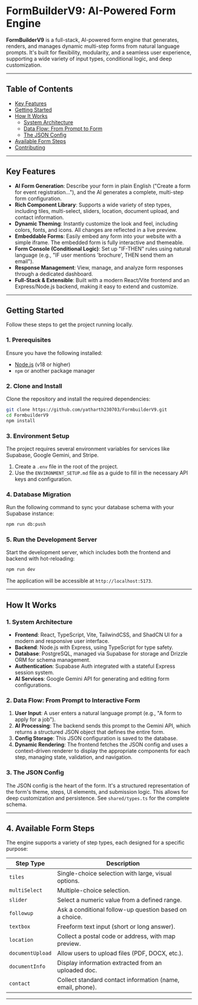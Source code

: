 # FormBuilderV9: AI-Powered Form Engine



**FormBuilderV9** is a full-stack, AI-powered form engine that generates, renders, and manages dynamic multi-step forms from natural language prompts. It's built for flexibility, modularity, and a seamless user experience, supporting a wide variety of input types, conditional logic, and deep customization.

---

## Table of Contents

- [Key Features](#key-features)
- [Getting Started](#getting-started)
- [How It Works](#how-it-works)
  - [System Architecture](#1-system-architecture)
  - [Data Flow: From Prompt to Form](#2-data-flow-from-prompt-to-interactive-form)
  - [The JSON Config](#3-the-json-config)
- [Available Form Steps](#4-available-form-steps)
- [Contributing](#contributing)

---

## Key Features

-   **AI Form Generation**: Describe your form in plain English ("Create a form for event registration..."), and the AI generates a complete, multi-step form configuration.
-   **Rich Component Library**: Supports a wide variety of step types, including tiles, multi-select, sliders, location, document upload, and contact information.
-   **Dynamic Theming**: Instantly customize the look and feel, including colors, fonts, and icons. All changes are reflected in a live preview.
-   **Embeddable Forms**: Easily embed any form into your website with a simple iframe. The embedded form is fully interactive and themeable.
-   **Form Console (Conditional Logic)**: Set up "IF-THEN" rules using natural language (e.g., "IF user mentions 'brochure', THEN send them an email").
-   **Response Management**: View, manage, and analyze form responses through a dedicated dashboard.
-   **Full-Stack & Extensible**: Built with a modern React/Vite frontend and an Express/Node.js backend, making it easy to extend and customize.

---

## Getting Started

Follow these steps to get the project running locally.

### 1. Prerequisites
Ensure you have the following installed:
-   [Node.js](https://nodejs.org/) (v18 or higher)
-   `npm` or another package manager

### 2. Clone and Install
Clone the repository and install the required dependencies:
```bash
git clone https://github.com/yatharth230703/FormbuilderV9.git
cd FormbuilderV9
npm install
```

### 3. Environment Setup
The project requires several environment variables for services like Supabase, Google Gemini, and Stripe.

1.  Create a `.env` file in the root of the project.
2.  Use the `ENVIRONMENT_SETUP.md` file as a guide to fill in the necessary API keys and configuration.

### 4. Database Migration
Run the following command to sync your database schema with your Supabase instance:
```bash
npm run db:push
```

### 5. Run the Development Server
Start the development server, which includes both the frontend and backend with hot-reloading:
```bash
npm run dev
```
The application will be accessible at `http://localhost:5173`.

---

## How It Works

### 1. System Architecture

-   **Frontend**: React, TypeScript, Vite, TailwindCSS, and ShadCN UI for a modern and responsive user interface.
-   **Backend**: Node.js with Express, using TypeScript for type safety.
-   **Database**: PostgreSQL, managed via Supabase for storage and Drizzle ORM for schema management.
-   **Authentication**: Supabase Auth integrated with a stateful Express session system.
-   **AI Services**: Google Gemini API for generating and editing form configurations.

### 2. Data Flow: From Prompt to Interactive Form

1.  **User Input**: A user enters a natural language prompt (e.g., "A form to apply for a job").
2.  **AI Processing**: The backend sends this prompt to the Gemini API, which returns a structured JSON object that defines the entire form.
3.  **Config Storage**: This JSON configuration is saved to the database.
4.  **Dynamic Rendering**: The frontend fetches the JSON config and uses a context-driven renderer to display the appropriate components for each step, managing state, validation, and navigation.

### 3. The JSON Config

The JSON config is the heart of the form. It's a structured representation of the form's theme, steps, UI elements, and submission logic. This allows for deep customization and persistence. See `shared/types.ts` for the complete schema.

---

## 4. Available Form Steps

The engine supports a variety of step types, each designed for a specific purpose:

| Step Type          | Description                                            |
| ------------------ | ------------------------------------------------------ |
| `tiles`            | Single-choice selection with large, visual options.    |
| `multiSelect`      | Multiple-choice selection.                             |
| `slider`           | Select a numeric value from a defined range.           |
| `followup`         | Ask a conditional follow-up question based on a choice.|
| `textbox`          | Freeform text input (short or long answer).            |
| `location`         | Collect a postal code or address, with map preview.    |
| `documentUpload`   | Allow users to upload files (PDF, DOCX, etc.).         |
| `documentInfo`     | Display information extracted from an uploaded doc.    |
| `contact`          | Collect standard contact information (name, email, phone).|

---



